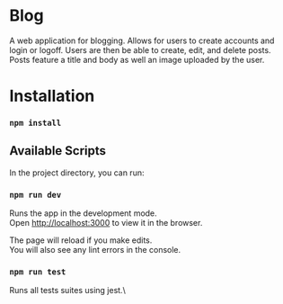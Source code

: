 # Blog

A web application for blogging. Allows for users to create accounts and login or logoff. Users are then be able to create, edit, and delete posts. Posts feature a title and body as well an image uploaded by the user.

# Installation

### `npm install`

## Available Scripts

In the project directory, you can run:

### `npm run dev`

Runs the app in the development mode.\
Open [http://localhost:3000](http://localhost:3000) to view it in the browser.

The page will reload if you make edits.\
You will also see any lint errors in the console.

### `npm run test`

Runs all tests suites using jest.\

